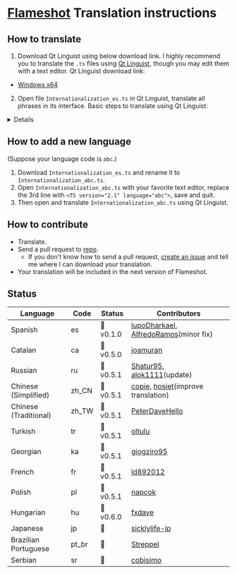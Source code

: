 # [Flameshot](https://flameshotapp.github.io) Translation instructions

## How to translate

1. Download Qt Linguist using below download link.
I highly recommend  you to translate the `.ts` files using [Qt Linguist](http://doc.qt.io/qt-5/qtlinguist-index.html), though you may edit  them with a text editor.
Qt Linguist download link:
* [Windows x64](https://github.com/thurask/Qt-Linguist/releases/download/20171103/linguist.exe) 

2. Open file `Internationalization_es.ts` in Qt Linguist, translate all phrases in its interface.
Basic steps to translate using Qt Linguist:
<details>
<img src="https://user-images.githubusercontent.com/10769951/36840468-06f93926-1d80-11e8-8426-4f5a751ea25c.jpg" alt="linguist"/>
</details>

## How to add a new language

(Suppose your language code is `abc`.)
1. Download `Internationalization_es.ts` and rename it to `Internationalization_abc.ts`.
2. Open `Internationalization_abc.ts` with your favorite text editor, replace the 3rd line with `<TS version="2.1" language="abc">`, save and quit.
3. Then open and translate `Internationalization_abc.ts` using Qt Linguist.

## How to contribute
* Translate.
* Send a pull request to [repo](https://github.com/lupoDharkael/flameshot).
   * If you don't know how to send a pull request, [create an issue](https://github.com/flameshotapp/translation-instruction/issues) and tell me where I can download your translation.
* Your translation will be included in the next version of Flameshot.

## Status

| Language              | Code  | Status      | Contributors |
| --------------------- | ----- | ----------- | ------------ |
| Spanish | es |  :bookmark:v0.1.0    | [lupoDharkael](https://github.com/lupoDharkael), [AlfredoRamos](https://github.com/AlfredoRamos)(minor fix) |
| Catalan | ca |  :bookmark:v0.5.0    | [joamuran](https://github.com/joamuran) |
| Russian | ru |  :bookmark:v0.5.1   | [Shatur95](https://github.com/Shatur95), [alok1111](https://github.com/alok1111)(update) |
| Chinese (Simplified)  | zh_CN | :bookmark:v0.5.1 | [copie](https://github.com/copie), [hosiet](https://github.com/hosiet)(improve translation) |
| Chinese (Traditional) | zh_TW | :bookmark:v0.5.1 | [PeterDaveHello](https://github.com/PeterDaveHello) |
| Turkish               | tr | :bookmark:v0.5.1 | [oltulu](https://github.com/oltulu) |
| Georgian              | ka | :bookmark:v0.5.1 | [giogziro95](https://github.com/giogziro95) |
| French                | fr | :bookmark:v0.5.1 | [ld892012](https://github.com/ld892012) |
| Polish                | pl | :bookmark:v0.5.1 | [napcok](https://github.com/napcok) |
| Hungarian             | hu | :bookmark:v0.6.0 | [fxdave](https://github.com/fxdave) |
| Japanese              | jp | :bookmark:       | [sicklylife-jp](https://github.com/sicklylife-jp) |
| Brazilian Portuguese  | pt_br | :bookmark:    | [Streppel](https://github.com/Streppel) |
| Serbian               | sr | :bookmark:       | [cobisimo](https://github.com/cobisimo) |


